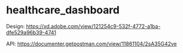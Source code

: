 # healthcare_dashboard

Design: https://xd.adobe.com/view/121254c9-532f-4772-a1ba-dfe529a96b39-4741

API: https://documenter.getpostman.com/view/11861104/2sA35G42ve
